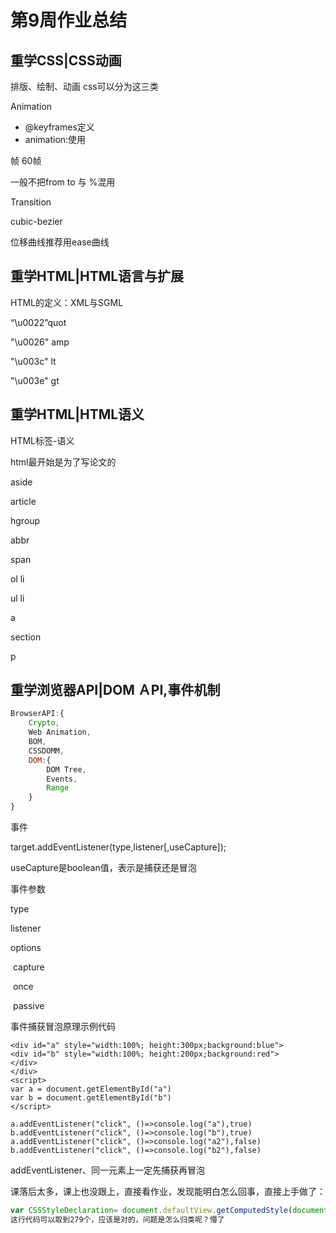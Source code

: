 # 第9周作业总结

## 重学CSS|CSS动画

排版、绘制、动画 css可以分为这三类

Animation

* @keyframes定义
* animation:使用

帧 60帧

一般不把from to 与 %混用

Transition

cubic-bezier

位移曲线推荐用ease曲线

## 重学HTML|HTML语言与扩展

HTML的定义：XML与SGML

“\u0022”quot

"\u0026" amp

"\u003c" lt

"\u003e" gt





## 重学HTML|HTML语义

HTML标签-语义

html最开始是为了写论文的

aside

article

hgroup

abbr

span

ol  li

ul li

a

section 

p

## 重学浏览器API|DOM ＡPI,事件机制

```js
BrowserAPI:{
    Crypto,
    Web Animation,
    BOM,
    CSSDOMM,
    DOM:{
        DOM Tree,
        Events,
        Range
    }
}
```





事件

target.addEventListener(type,listener[,useCapture]);

useCapture是boolean值，表示是捕获还是冒泡

事件参数

type

listener

options

​	capture

​	once

​	passive



事件捕获冒泡原理示例代码

```
<div id="a" style="width:100%; height:300px;background:blue">
<div id="b" style="width:100%; height:200px;background:red">
</div>
</div>
<script>
var a = document.getElementById("a")
var b = document.getElementById("b")
</script>

a.addEventListener("click", ()=>console.log("a"),true)
b.addEventListener("click", ()=>console.log("b"),true)
a.addEventListener("click", ()=>console.log("a2"),false)
b.addEventListener("click", ()=>console.log("b2"),false)
```

addEventListener、同一元素上一定先捕获再冒泡



课落后太多，课上也没跟上，直接看作业，发现能明白怎么回事，直接上手做了：

```js
var CSSStyleDeclaration= document.defaultView.getComputedStyle(document.getElementsByTagName('body')[0], null)
这行代码可以取到279个，应该是对的，问题是怎么归类呢？懵了
```

